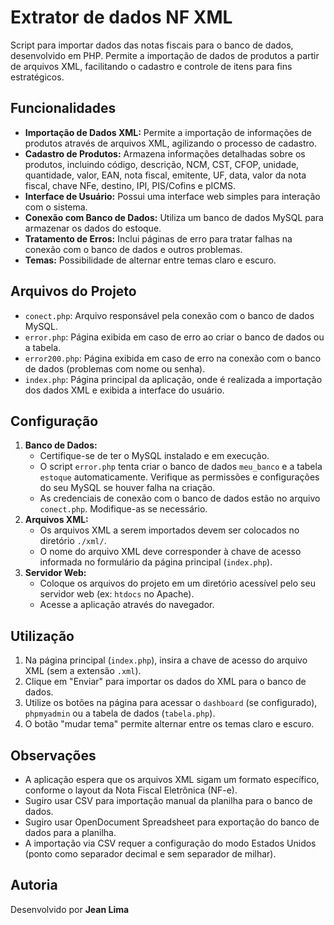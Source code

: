 # Extrator de dados NF XML 

Script para importar dados das notas fiscais para o banco de dados, desenvolvido em PHP. Permite a importação de dados de produtos a partir de arquivos XML, facilitando o cadastro e controle de itens para fins estratégicos.

## Funcionalidades

* **Importação de Dados XML:** Permite a importação de informações de produtos através de arquivos XML, agilizando o processo de cadastro.
* **Cadastro de Produtos:** Armazena informações detalhadas sobre os produtos, incluindo código, descrição, NCM, CST, CFOP, unidade, quantidade, valor, EAN, nota fiscal, emitente, UF, data, valor da nota fiscal, chave NFe, destino, IPI, PIS/Cofins e pICMS.
* **Interface de Usuário:** Possui uma interface web simples para interação com o sistema.
* **Conexão com Banco de Dados:** Utiliza um banco de dados MySQL para armazenar os dados do estoque.
* **Tratamento de Erros:** Inclui páginas de erro para tratar falhas na conexão com o banco de dados e outros problemas.
* **Temas:** Possibilidade de alternar entre temas claro e escuro.

## Arquivos do Projeto

* `conect.php`: Arquivo responsável pela conexão com o banco de dados MySQL.
* `error.php`: Página exibida em caso de erro ao criar o banco de dados ou a tabela.
* `error200.php`: Página exibida em caso de erro na conexão com o banco de dados (problemas com nome ou senha).
* `index.php`: Página principal da aplicação, onde é realizada a importação dos dados XML e exibida a interface do usuário.

## Configuração

1.  **Banco de Dados:**
    * Certifique-se de ter o MySQL instalado e em execução.
    * O script `error.php` tenta criar o banco de dados `meu_banco` e a tabela `estoque` automaticamente. Verifique as permissões e configurações do seu MySQL se houver falha na criação.
    * As credenciais de conexão com o banco de dados estão no arquivo `conect.php`.  Modifique-as se necessário.
2.  **Arquivos XML:**
    * Os arquivos XML a serem importados devem ser colocados no diretório `./xml/`.
    * O nome do arquivo XML deve corresponder à chave de acesso informada no formulário da página principal (`index.php`).
3.  **Servidor Web:**
    * Coloque os arquivos do projeto em um diretório acessível pelo seu servidor web (ex: `htdocs` no Apache).
    * Acesse a aplicação através do navegador.

## Utilização

1.  Na página principal (`index.php`), insira a chave de acesso do arquivo XML (sem a extensão `.xml`).
2.  Clique em "Enviar" para importar os dados do XML para o banco de dados.
3.  Utilize os botões na página para acessar o `dashboard` (se configurado), `phpmyadmin` ou a tabela de dados (`tabela.php`).
4.  O botão "mudar tema" permite alternar entre os temas claro e escuro.

## Observações

* A aplicação espera que os arquivos XML sigam um formato específico, conforme o layout da Nota Fiscal Eletrônica (NF-e).
* Sugiro usar CSV para importação manual da planilha para o banco de dados.
* Sugiro usar OpenDocument Spreadsheet para exportação do banco de dados para a planilha.
* A importação via CSV requer a configuração do modo Estados Unidos (ponto como separador decimal e sem separador de milhar).

## Autoria

Desenvolvido por **Jean Lima**
